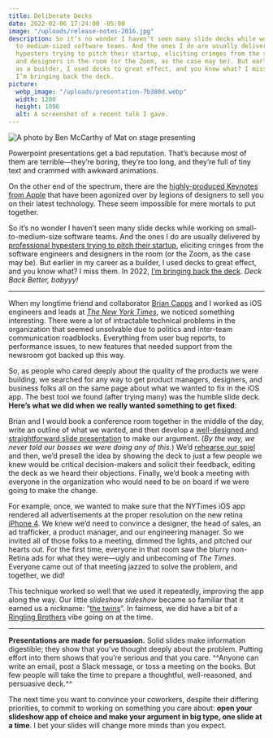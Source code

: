 ```yaml
---
title: Deliberate Decks
date: 2022-02-06 17:24:00 -05:00
image: "/uploads/release-notes-2016.jpg"
description: So it’s no wonder I haven’t seen many slide decks while working on small-
  to medium-sized software teams. And the ones I do are usually delivered by professional
  hypesters trying to pitch their startup, eliciting cringes from the software engineers
  and designers in the room (or the Zoom, as the case may be). But earlier in my career
  as a builder, I used decks to great effect, and you know what? I miss them. In 2022,
  I’m bringing back the deck.
picture:
  webp_image: "/uploads/presentation-7b380d.webp"
  width: 1200
  height: 1096
  alt: A screenshot of a recent talk I gave.
---
```


![A photo by Ben McCarthy of Mat on stage presenting](/uploads/release-notes-2016.jpg)

Powerpoint presentations get a bad reputation. That’s because most of them are terrible—they’re boring, they’re too long, and they’re full of tiny text and crammed with awkward animations.

On the other end of the spectrum, there are the [highly-produced Keynotes from Apple](https://medium.com/adventures-in-consumer-technology/this-is-how-we-make-slides-at-apple-b8a84352bf6d) that have been agonized over by legions of designers to sell you on their latest technology. These seem impossible for mere mortals to put together.

So it’s no wonder I haven’t seen many slide decks while working on small-to-medium-size software teams. And the ones I do are usually delivered by [professional hypesters trying to pitch their startup](https://piktochart.com/blog/startup-pitch-decks-what-you-can-learn/), eliciting cringes from the software engineers and designers in the room (or the Zoom, as the case may be). But earlier in my career as a builder, I used decks to great effect, and you know what? I miss them. In 2022, [I’m bringing back the deck](https://matthewbischoff.com/about/#talks). *Deck Back Better, babyyy!*

* * *

When my longtime friend and collaborator [Brian Capps](http://briancapps.org) and I worked as iOS engineers and leads at *[The New York Times](https://nytimes.com)*, we noticed something interesting. There were a lot of intractable technical problems in the organization that seemed unsolvable due to politics and inter-team communication roadblocks. Everything from user bug reports, to performance issues, to new features that needed support from the newsroom got backed up this way.

So, as people who cared deeply about the quality of the products we were building, we searched for any way to get product managers, designers, and business folks all on the same page about what we wanted to fix in the iOS app. The best tool we found (after trying many) was the humble slide deck. **Here’s what we did when we really wanted something to get fixed**: 

Brian and I would book a conference room together in the middle of the day, write an outline of what we wanted, and then develop a [well-designed and straightforward slide presentation](https://www.presentationzen.com) to make our argument. (*By the way, we never told our bosses we were doing any of this.*) We’d [rehearse our spiel](https://randsinrepose.com/archives/out-loud/) and then, we’d presell the idea by showing the deck to just a few people we knew would be critical decision-makers and solicit their feedback, editing the deck as we heard their objections. Finally, we’d book a meeting with everyone in the organization who would need to be on board if we were going to make the change. 

For example, once, we wanted to make sure that the NYTimes iOS app rendered all advertisements at the proper resolution on the new retina [iPhone 4](https://en.wikipedia.org/wiki/IPhone_4). We knew we’d need to convince a designer, the head of sales, an ad trafficker, a product manager, and our engineering manager. So we invited all of those folks to a meeting, dimmed the lights, and pitched our hearts out. For the first time, everyone in that room saw the blurry non-Retina ads for what they were—ugly and unbecoming of *The Times*. Everyone came out of that meeting jazzed to solve the problem, and together, we did! 

This technique worked so well that we used it repeatedly, improving the app along the way. Our little *slideshow sideshow* became so familiar that it earned us a nickname: “[the twins](https://www.instagram.com/p/Z9eWb2nvW0/)”. In fairness, we did have a bit of a [Ringling Brothers](https://en.wikipedia.org/wiki/Ringling_brothers) vibe going on at the time. 

* * *

**Presentations are made for persuasion.** Solid slides make information digestible; they show that you’ve thought deeply about the problem. Putting effort into them shows that you’re serious and that you care. ^^Anyone can write an email, post a Slack message, or toss a meeting on the books. But few people will take the time to prepare a thoughtful, well-reasoned, and persuasive deck.^^

The next time you want to convince your coworkers, despite their differing priorities, to commit to working on something you care about: **open your slideshow app of choice and make your argument in big type, one slide at a time**. I bet your slides will change more minds than you expect.